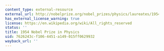```yaml
---
content_type: external-resource
external_url: http://nobelprize.org/nobel_prizes/physics/laureates/1954/
has_external_license_warning: true
license: https://en.wikipedia.org/wiki/All_rights_reserved
status: ''
title: 1954 Nobel Prize in Physics
uid: 7626243c-f106-4451-a149-015ff0629932
wayback_url: ''
---
```

